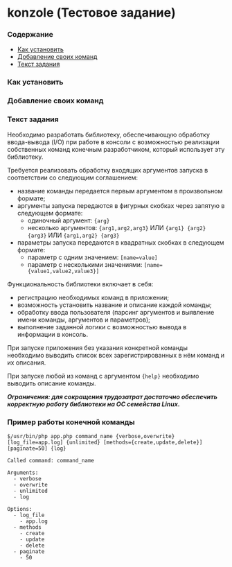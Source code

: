 # konzole (Тестовое задание)
### Содержание
* [Как установить](#как-установить)
* [Добавление своих команд](#добавление-своих-команд)
* [Текст задания](#текст-задания)
### Как установить
### Добавление своих команд
### Текст задания
Необходимо разработать библиотеку, обеспечивающую обработку ввода-вывода (I/O) при работе в консоли с возможностью реализации собственных команд конечным разработчиком, который использует эту библиотеку.

Требуется реализовать обработку входящих аргументов запуска в соответствии со следующим соглашением:
- название команды передается первым аргументом в произвольном формате;
- аргументы запуска передаются в фигурных скобках через запятую в следующем формате:
  - одиночный аргумент: `{arg}`
  - несколько аргументов: `{arg1,arg2,arg3}` ИЛИ `{arg1} {arg2} {arg3}` ИЛИ `{arg1,arg2} {arg3}`
- параметры запуска передаются в квадратных скобках в следующем формате:
  - параметр с одним значением: `[name=value]`
  - параметр с несколькими значениями: `[name={value1,value2,value3}]`

Функциональность библиотеки включает в себя:
- регистрацию необходимых команд в приложении;
- возможность установить название и описание каждой команды;
- обработку ввода пользователя (парсинг аргументов и выявление имени команды,
аргументов и параметров);
- выполнение заданной логики с возможностью вывода в информации в консоль.

При запуске приложения без указания конкретной команды необходимо выводить список
всех зарегистрированных в нём команд и их описания.

При запуске любой из команд с аргументом `{help}` необходимо выводить описание
команды.

***Ограничения: для сокращения трудозатрат достаточно обеспечить корректную работу библиотеки на ОС семейства Linux.***

### Пример работы конечной команды
```console
$/usr/bin/php app.php command_name {verbose,overwrite} [log_file=app.log] {unlimited} [methods={create,update,delete}] [paginate=50] {log}

Called command: command_name

Arguments:
  - verbose
  - overwrite
  - unlimited
  - log

Options:
  - log_file
    - app.log
  - methods
    - create
    - update
    - delete
  - paginate
    - 50
```